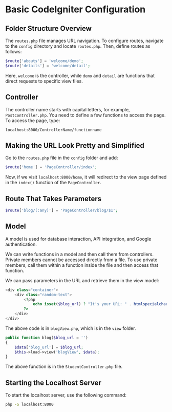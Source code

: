 # Basic CodeIgniter Configuration

## Folder Structure Overview

The `routes.php` file manages URL navigation. To configure routes, navigate to the `config` directory and locate `routes.php`. Then, define routes as follows:

```php
$route['abouts'] = 'welcome/demo';
$route['details'] = 'welcome/detail';
```

Here, `welcome` is the controller, while `demo` and `detail` are functions that direct requests to specific view files.

## Controller

The controller name starts with capital letters, for example, `PostController.php`. You need to define a few functions to access the page. To access the page, type:

```
localhost:8000/ControllerName/functionname
```

## Making the URL Look Pretty and Simplified

Go to the `routes.php` file in the `config` folder and add:

```php
$route['home'] = 'PageController/index';
```

Now, if we visit `localhost:8000/home`, it will redirect to the view page defined in the `index()` function of the `PageController`.

## Route That Takes Parameters

```php
$route['blog/(:any)'] = 'PageController/blog/$1';
```

## Model

A model is used for database interaction, API integration, and Google authentication.

We can write functions in a model and then call them from controllers. Private members cannot be accessed directly from a file. To use private members, call them within a function inside the file and then access that function.

We can pass parameters in the URL and retrieve them in the view model:

```php
<div class="container">
    <div class="random-text">
        <?php
            echo isset($blog_url) ? "It's your URL: " . htmlspecialchars($blog_url) : "No blog URL provided.";
        ?>
    </div>
</div>
```

The above code is in `blogView.php`, which is in the `view` folder.

```php
public function blog($blog_url = '')
{
    $data['blog_url'] = $blog_url;
    $this->load->view('blogView', $data);
}
```

The above function is in the `StudentController.php` file.

## Starting the Localhost Server

To start the localhost server, use the following command:

```sh
php -S localhost:8000
```


